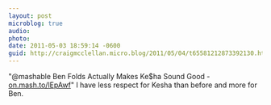 ```yaml
---
layout: post
microblog: true
audio: 
photo: 
date: 2011-05-03 18:59:14 -0600
guid: http://craigmcclellan.micro.blog/2011/05/04/t65581212873392130.html
---
```

"@mashable Ben Folds Actually Makes Ke$ha Sound Good - [on.mash.to/lEpAwf](http://on.mash.to/lEpAwf)" I have less respect for Kesha than before and more for Ben.
